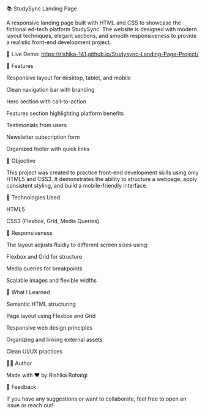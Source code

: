 📚 StudySync Landing Page

A responsive landing page built with HTML and CSS to showcase the fictional ed-tech platform StudySync. The website is designed with modern layout techniques, elegant sections, and smooth responsiveness to provide a realistic front-end development project.

🔗 Live Demo: https://rishika-141.github.io/Studysync-Landing-Page-Project/

📌 Features

Responsive layout for desktop, tablet, and mobile

Clean navigation bar with branding

Hero section with call-to-action

Features section highlighting platform benefits

Testimonials from users

Newsletter subscription form

Organized footer with quick links

🎯 Objective

This project was created to practice front-end development skills using only HTML5 and CSS3. It demonstrates the ability to structure a webpage, apply consistent styling, and build a mobile-friendly interface.

🧰 Technologies Used

HTML5

CSS3 (Flexbox, Grid, Media Queries)

📱 Responsiveness

The layout adjusts fluidly to different screen sizes using:

Flexbox and Grid for structure

Media queries for breakpoints

Scalable images and flexible widths

🧠 What I Learned

Semantic HTML structuring

Page layout using Flexbox and Grid

Responsive web design principles

Organizing and linking external assets

Clean UI/UX practices

🙋‍♀️ Author

Made with ❤️ by Rishika Rohatgi

📨 Feedback

If you have any suggestions or want to collaborate, feel free to open an issue or reach out!

